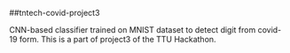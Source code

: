 ##tntech-covid-project3

CNN-based classifier trained on MNIST dataset to detect digit from covid-19 form.
This is a part of project3 of the TTU Hackathon.
